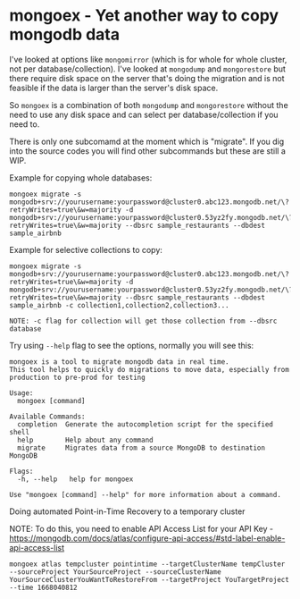 # mongoex - Yet another way to copy mongodb data

I've looked at options like `mongomirror` (which is for whole for whole cluster, not per database/collection). I've looked at `mongodump` and `mongorestore` but there require disk space on the server that's doing the migration and is not feasible if the data is larger than the server's disk space.

So `mongoex` is a combination of both `mongodump` and `mongorestore` without the need to use any disk space and can select per database/collection if you need to.

There is only one subcomamd at the moment which is "migrate". If you dig into the source codes you will find other subcommands but these are still a WIP.

Example for copying whole databases:

```
mongoex migrate -s mongodb+srv://yourusername:yourpassword@cluster0.abc123.mongodb.net/\?retryWrites=true\&w=majority -d mongodb+srv://yourusername:yourpassword@cluster0.53yz2fy.mongodb.net/\?retryWrites=true\&w=majority --dbsrc sample_restaurants --dbdest sample_airbnb
```

Example for selective collections to copy:
```
mongoex migrate -s mongodb+srv://yourusername:yourpassword@cluster0.abc123.mongodb.net/\?retryWrites=true\&w=majority -d mongodb+srv://yourusername:yourpassword@cluster0.53yz2fy.mongodb.net/\?retryWrites=true\&w=majority --dbsrc sample_restaurants --dbdest sample_airbnb -c collection1,collection2,collection3...
```

`NOTE: -c flag for collection will get those collection from --dbsrc database`

Try using `--help` flag to see the options, normally you will see this:

```
mongoex is a tool to migrate mongodb data in real time.
This tool helps to quickly do migrations to move data, especially from production to pre-prod for testing

Usage:
  mongoex [command]

Available Commands:
  completion  Generate the autocompletion script for the specified shell
  help        Help about any command
  migrate     Migrates data from a source MongoDB to destination MongoDB

Flags:
  -h, --help   help for mongoex

Use "mongoex [command] --help" for more information about a command.
```

Doing automated Point-in-Time Recovery to a temporary cluster

NOTE: To do this, you need to enable API Access List for your API Key - https://mongodb.com/docs/atlas/configure-api-access/#std-label-enable-api-access-list
```
mongoex atlas tempcluster pointintime --targetClusterName tempCluster --sourceProject YourSourceProject --sourceClusterName YourSourceClusterYouWantToRestoreFrom --targetProject YouTargetProject --time 1668040812
```
